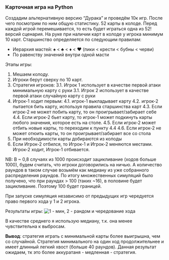 ### Карточная игра на Python

Создадим альтернативную версию “Дурака” и проведём 10к игр. После чего посмотрим по ним общую статистику.
52 карты в колоде. Перед каждой игрой перемешивается, то есть будет играться одна из 52! версий сценария.
На руке при наличии карт в колоде у игрока минимум 10 карт.
Старшинство определяется по следующим правилам:
* Иерархия мастей: ♠ < ♣ < ♦ < ♥ (пики < крести < бубны < черви)
* По равенству значений внутри одной масти

Этапы игры:
  1. Мешаем колоду.
  2. Игроки берут сверху по 10 карт.
  3. Стратегия игроков:
      3.1. Игрок 1 использует в качестве первой атаки минимальную карту с руки
      3.1. Игрок 2 использует в качестве первой атаки случайную карту с руки
  4. Игрок-1 ходит первым:
      4.1. игрок-1 выкладывает карту
      4.2. игрок-2 пытается бить карту, используя правила старшинства карт
      4.3. Если игрок-2 не может побить карту, то он проигрывает/забирает себе
      4.4. Если игрок-2 бьет карту, то игрок-1 может подкинуть карты любого значения, которое есть на столе.
      4.5. Если игрок-2 может отбить новые карты, то переходим к пункту 4.4
      4.6. Если игрок-2 не может отюить карты, то он проигрывает/забирает все со стола
  5. При необходимости карты добираются из колоды
  6. Если Игрок-2 отбился, то Игрок-1 и Игрок-2 меняются местами. Игрок-2 ходит, Игрок-1 отбивается.

NB: В ~ 0,8 случаях из 1000 происходит зацикливание (ходов больше 1000), будем считать, что игроки договорились на ничью.
А количество раундов в таком случае возьмём как медиану из уже собранного распределения раундов.
По итогу множественных симуляций было получено, что при раундах > 100 (таких ~16), в половине будет зацикливание. Поэтому 100 будет границей.

При запуске симуляция независимо от предыдущих игр чередуется право первого хода у 1 и 2 игрока.

Результаты игры:
![1 - мин, 2 - рандом и чередование хода](https://user-images.githubusercontent.com/94457858/194724202-b64c1dd7-043a-4394-b188-7d671377b01f.png)

В качестве среднего я использую медиану, т.к. она менее чувствительна к выбросам.

**Вывод**: стратегия играть с минимальной карты более выигрышна, чем со случайной.
Стратегия минимального на один ход продолжительнее и имеет длинный легкий хвост (больше 40 раундов). Данная результат ожидаем, тк это более аккуратаня - медленная - стратегия.
